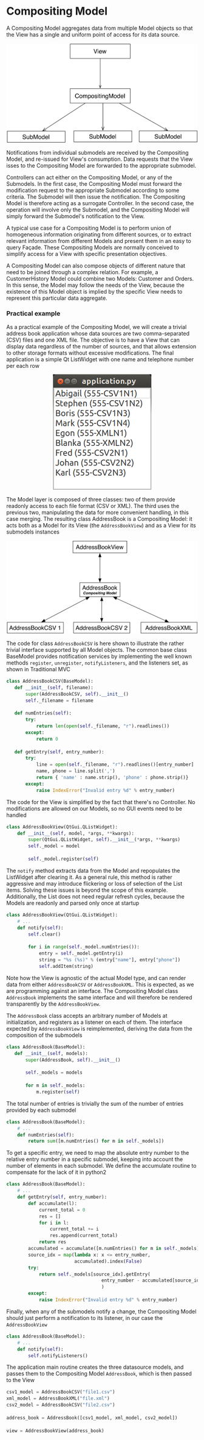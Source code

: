 # Compositing Model

A Compositing Model aggregates data from multiple Model objects so that the
View has a single and uniform point of access for its data source.

<p align="center">
    <img src="images/compositing_model/compositing_model_design.png" /> 
</p>


Notifications from individual submodels are received by the Compositing Model,
and re-issued for View's consumption. Data requests that the View isses to the
Compositing Model are forwarded to the appropriate submodel.

Controllers can act either on the Compositing Model, or any of the Submodels.
In the first case, the Compositing Model must forward the modification request
to the appropriate Submodel according to some criteria. The Submodel will then
issue the notification. The Compositing Model is therefore acting as a
surrogate Controller.  In the second case, the operation will involve only the
Submodel, and the Compositing Model will simply forward the Submodel's
notification to the View.

A typical use case for a Compositing Model is to perform union of homogeneous
information originating from different sources, or to extract relevant
information from different Models and present them in an easy to query Façade.
These Compositing Models are normally conceived to simplify access for a View with
specific presentation objectives. 

A Compositing Model can also compose objects of different nature that need to be joined
through a complex relation. For example, a CustomerHistory Model could combine two Models:
Customer and Orders. In this sense, the Model may follow the needs of the View, because
the existence of this Model object is implied by the specific View needs to represent
this particular data aggregate.


### Practical example

As a practical example of the Compositing Model, we will create a trivial address book application whose data sources are two
comma-separated (CSV) files and one XML file. The objective is to have a View
that can display data regardless of the number of sources, and that allows
extension to other storage formats without excessive modifications. The final
application is a simple Qt ListWidget with one name and telephone number per
each row

<p align="center">
    <img src="images/CompositingModel/compositingmodel-screenshot.png" /> 
</p>

The Model layer is composed of three classes: two of them provide readonly
access to each file format (CSV or XML). The third uses the previous two,
manipulating the data for more convenient handling, in this case merging. The
resulting class AddressBook is a Compositing Model: it acts both as a Model for
its View (the ``AddressBookView``) and as a View for its submodels instances

<p align="center">
    <img src="images/CompositingModel/compositingmodel.png" />
</p>

The code for class ``AddressBookCSV`` is here shown to illustrate the rather
trivial interface supported by all Model objects. The common base class
BaseModel provides notification services by implementing the well known methods
``register``, ``unregister``, ``notifyListeners``, and the listeners set, as shown in Traditional MVC

```python
class AddressBookCSV(BaseModel):
   def __init__(self, filename):
       super(AddressBookCSV, self).__init__()
       self._filename = filename

   def numEntries(self):
       try:
           return len(open(self._filename, "r").readlines())
       except:
           return 0

   def getEntry(self, entry_number):
       try:
           line = open(self._filename, "r").readlines()[entry_number]
           name, phone = line.split(',')
           return { 'name' : name.strip(), 'phone' : phone.strip()}
       except:
           raise IndexError("Invalid entry %d" % entry_number)
```

The code for the View is simplified by the fact that there's no Controller. No
modifications are allowed on our Models, so no GUI events need to be handled

```python
class AddressBookView(QtGui.QListWidget):
    def __init__(self, model, *args, **kwargs):
        super(QtGui.QListWidget, self).__init__(*args, **kwargs)
        self._model = model

        self._model.register(self)
```

The ``notify`` method extracts data from the Model and repopulates the ListWidget after clearing it. As a general rule, this method is rather aggressive and may introduce flickering or loss of selection of the List items. Solving these issues is beyond the scope of this example. Additionally, the List does not need regular refresh cycles, because the Models are readonly and parsed only once at startup

```python
class AddressBookView(QtGui.QListWidget):
    # ...
    def notify(self):
        self.clear()

        for i in range(self._model.numEntries()):
            entry = self._model.getEntry(i)
            string = "%s (%s)" % (entry["name"], entry["phone"])
            self.addItem(string)
```

Note how the View is agnostic of the actual Model type, and can render data from either ``AddressBookCSV`` or ``AddressBookXML``. This is expected, as we are programming against an interface. The Compositing Model class ``AddressBook`` implements the same interface and will therefore be rendered transparently by the ``AddressBookView``. 

The ``AddressBook`` class accepts an arbitrary number of Models at initialization, and registers as a listener on each of them. The interface expected by ``AddressBookView`` is reimplemented, deriving the data from the composition of the submodels 

```python
class AddressBook(BaseModel):
   def __init__(self, models):
       super(AddressBook, self).__init__()

       self._models = models

       for m in self._models:
           m.register(self)
```

The total number of entries is trivially the sum of the number of entries
provided by each submodel 

```python
class AddressBook(BaseModel):
    # ...
    def numEntries(self):
        return sum([m.numEntries() for m in self._models])
```

To get a specific entry, we need to map the absolute entry number to the
relative entry number in a specific submodel, keeping into account the number
of elements in each submodel. We define the accumulate routine to compensate
for the lack of it in python2 

```python
class AddressBook(BaseModel):
    # ...
    def getEntry(self, entry_number):
        def accumulate(l):
            current_total = 0
            res = []
            for i in l:
                current_total += i
                res.append(current_total)
            return res
        accumulated = accumulate([m.numEntries() for m in self._models])
        source_idx = map(lambda x: x <= entry_number,
                         accumulated).index(False)
        try:
            return self._models[source_idx].getEntry(
                                   entry_number - accumulated[source_idx]
                                   )
        except:
            raise IndexError("Invalid entry %d" % entry_number)
```

Finally, when any of the submodels notify a change, the Compositing Model
should just perform a notification to its listener, in our case the
``AddressBookView``

```python
class AddressBook(BaseModel):
    # ...
    def notify(self):
        self.notifyListeners()
```

The application main routine creates the three datasource models, and passes
them to the Compositing Model ``AddressBook``, which is then passed to the View 

```python
csv1_model = AddressBookCSV("file1.csv")
xml_model = AddressBookXML("file.xml")
csv2_model = AddressBookCSV("file2.csv")

address_book = AddressBook([csv1_model, xml_model, csv2_model])

view = AddressBookView(address_book)
```


